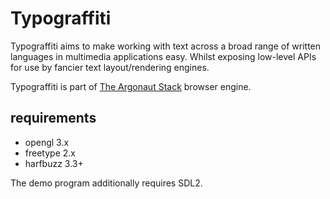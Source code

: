 # Typograffiti
Typograffiti aims to make working with text across a broad range of written languages in multimedia applications easy. Whilst exposing low-level APIs for use by fancier text layout/rendering engines.

Typograffiti is part of [The Argonaut Stack](https://argonaut-constellation.org/) browser engine.

## requirements
* opengl 3.x
* freetype 2.x
* harfbuzz 3.3+

The demo program additionally requires SDL2.
